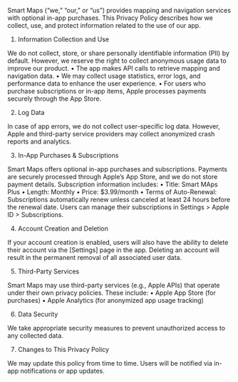 Smart Maps (“we,” “our,” or “us”) provides mapping and navigation services with optional in-app purchases. This Privacy Policy describes how we collect, use, and protect information related to the use of our app.

1. Information Collection and Use

We do not collect, store, or share personally identifiable information (PII) by default. However, we reserve the right to collect anonymous usage data to improve our product.
	•	The app makes API calls to retrieve mapping and navigation data.
	•	We may collect usage statistics, error logs, and performance data to enhance the user experience.
	•	For users who purchase subscriptions or in-app items, Apple processes payments securely through the App Store.

2. Log Data

In case of app errors, we do not collect user-specific log data. However, Apple and third-party service providers may collect anonymized crash reports and analytics.

3. In-App Purchases & Subscriptions

Smart Maps offers optional in-app purchases and subscriptions. Payments are securely processed through Apple’s App Store, and we do not store payment details. Subscription information includes:
	•	Title: Smart MAps Plus
	•	Length: Monthly
	•	Price: $3.99/month
	•	Terms of Auto-Renewal: Subscriptions automatically renew unless canceled at least 24 hours before the renewal date. Users can manage their subscriptions in Settings > Apple ID > Subscriptions.

4. Account Creation and Deletion

If your account creation is enabled, users will also have the ability to delete their account via the [Settings] page in the app. Deleting an account will result in the permanent removal of all associated user data.

5. Third-Party Services

Smart Maps may use third-party services (e.g., Apple APIs) that operate under their own privacy policies. These include:
	•	Apple App Store (for purchases)
	•	Apple Analytics (for anonymized app usage tracking)

6. Data Security

We take appropriate security measures to prevent unauthorized access to any collected data.

7. Changes to This Privacy Policy

We may update this policy from time to time. Users will be notified via in-app notifications or app updates.
